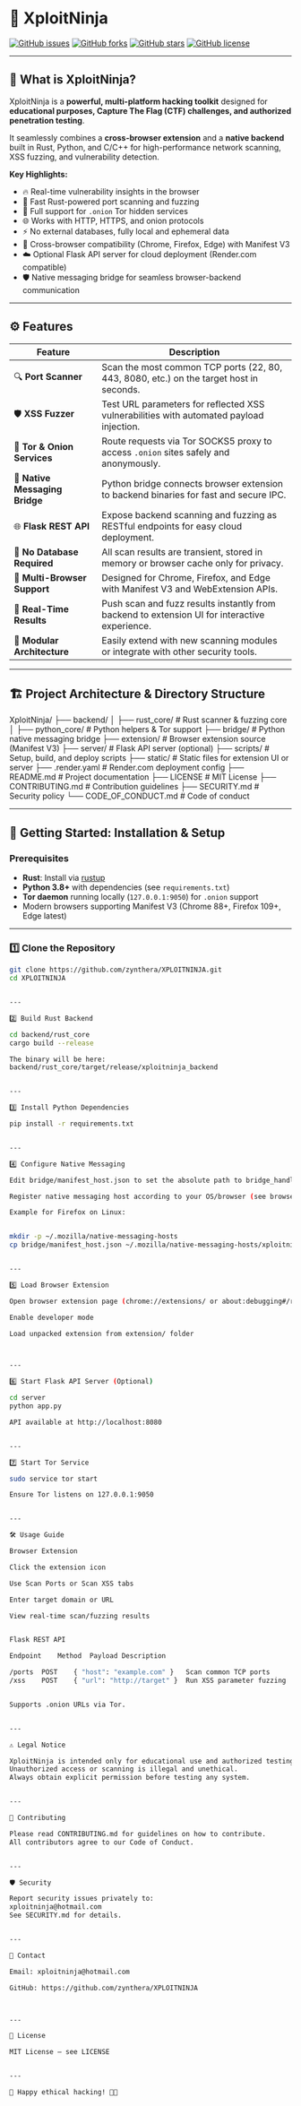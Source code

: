 

# 🥷 XploitNinja

[![GitHub issues](https://img.shields.io/github/issues/zynthera/XPLOITNINJA?style=for-the-badge)](https://github.com/zynthera/XPLOITNINJA/issues)
[![GitHub forks](https://img.shields.io/github/forks/zynthera/XPLOITNINJA?style=for-the-badge)](https://github.com/zynthera/XPLOITNINJA/network)
[![GitHub stars](https://img.shields.io/github/stars/zynthera/XPLOITNINJA?style=for-the-badge)](https://github.com/zynthera/XPLOITNINJA/stargazers)
[![GitHub license](https://img.shields.io/github/license/zynthera/XPLOITNINJA?style=for-the-badge)](https://github.com/zynthera/XPLOITNINJA/blob/main/LICENSE)

---

## 🎯 What is XploitNinja?

XploitNinja is a **powerful, multi-platform hacking toolkit** designed for **educational purposes, Capture The Flag (CTF) challenges, and authorized penetration testing**.  

It seamlessly combines a **cross-browser extension** and a **native backend** built in Rust, Python, and C/C++ for high-performance network scanning, XSS fuzzing, and vulnerability detection.

**Key Highlights:**

- 🔥 Real-time vulnerability insights in the browser  
- 🚀 Fast Rust-powered port scanning and fuzzing  
- 🧅 Full support for `.onion` Tor hidden services  
- 🌐 Works with HTTP, HTTPS, and onion protocols  
- ⚡ No external databases, fully local and ephemeral data  
- 🧩 Cross-browser compatibility (Chrome, Firefox, Edge) with Manifest V3  
- ☁️ Optional Flask API server for cloud deployment (Render.com compatible)  
- 🛡️ Native messaging bridge for seamless browser-backend communication  

---

## ⚙️ Features

| Feature                         | Description                                                                                   |
|--------------------------------|-----------------------------------------------------------------------------------------------|
| 🔍 **Port Scanner**              | Scan the most common TCP ports (22, 80, 443, 8080, etc.) on the target host in seconds.      |
| 🛡️ **XSS Fuzzer**                | Test URL parameters for reflected XSS vulnerabilities with automated payload injection.       |
| 🧅 **Tor & Onion Services**       | Route requests via Tor SOCKS5 proxy to access `.onion` sites safely and anonymously.          |
| 🔗 **Native Messaging Bridge**    | Python bridge connects browser extension to backend binaries for fast and secure IPC.         |
| 🌐 **Flask REST API**             | Expose backend scanning and fuzzing as RESTful endpoints for easy cloud deployment.           |
| 🧹 **No Database Required**       | All scan results are transient, stored in memory or browser cache only for privacy.            |
| 🧩 **Multi-Browser Support**      | Designed for Chrome, Firefox, and Edge with Manifest V3 and WebExtension APIs.                 |
| 📡 **Real-Time Results**          | Push scan and fuzz results instantly from backend to extension UI for interactive experience.|
| 🔧 **Modular Architecture**       | Easily extend with new scanning modules or integrate with other security tools.               |

---

## 🏗️ Project Architecture & Directory Structure

XploitNinja/ ├── backend/ │   ├── rust_core/          # Rust scanner & fuzzing core │   ├── python_core/        # Python helpers & Tor support ├── bridge/                 # Python native messaging bridge ├── extension/              # Browser extension source (Manifest V3) ├── server/                 # Flask API server (optional) ├── scripts/                # Setup, build, and deploy scripts ├── static/                 # Static files for extension UI or server ├── .render.yaml            # Render.com deployment config ├── README.md               # Project documentation ├── LICENSE                 # MIT License ├── CONTRIBUTING.md         # Contribution guidelines ├── SECURITY.md             # Security policy └── CODE_OF_CONDUCT.md      # Code of conduct

---

## 🚀 Getting Started: Installation & Setup

### Prerequisites

- **Rust**: Install via [rustup](https://rustup.rs)  
- **Python 3.8+** with dependencies (see `requirements.txt`)  
- **Tor daemon** running locally (`127.0.0.1:9050`) for `.onion` support  
- Modern browsers supporting Manifest V3 (Chrome 88+, Firefox 109+, Edge latest)

---

### 1️⃣ Clone the Repository

```bash
git clone https://github.com/zynthera/XPLOITNINJA.git
cd XPLOITNINJA


---

2️⃣ Build Rust Backend

cd backend/rust_core
cargo build --release

The binary will be here:
backend/rust_core/target/release/xploitninja_backend


---

3️⃣ Install Python Dependencies

pip install -r requirements.txt


---

4️⃣ Configure Native Messaging

Edit bridge/manifest_host.json to set the absolute path to bridge_handler.py

Register native messaging host according to your OS/browser (see browser docs)

Example for Firefox on Linux:


mkdir -p ~/.mozilla/native-messaging-hosts
cp bridge/manifest_host.json ~/.mozilla/native-messaging-hosts/xploitninja.native.json


---

5️⃣ Load Browser Extension

Open browser extension page (chrome://extensions/ or about:debugging#/runtime/this-firefox)

Enable developer mode

Load unpacked extension from extension/ folder



---

6️⃣ Start Flask API Server (Optional)

cd server
python app.py

API available at http://localhost:8080


---

7️⃣ Start Tor Service

sudo service tor start

Ensure Tor listens on 127.0.0.1:9050


---

🛠️ Usage Guide

Browser Extension

Click the extension icon

Use Scan Ports or Scan XSS tabs

Enter target domain or URL

View real-time scan/fuzzing results


Flask REST API

Endpoint	Method	Payload	Description

/ports	POST	{ "host": "example.com" }	Scan common TCP ports
/xss	POST	{ "url": "http://target" }	Run XSS parameter fuzzing


Supports .onion URLs via Tor.


---

⚠️ Legal Notice

XploitNinja is intended only for educational use and authorized testing.
Unauthorized access or scanning is illegal and unethical.
Always obtain explicit permission before testing any system.


---

🤝 Contributing

Please read CONTRIBUTING.md for guidelines on how to contribute.
All contributors agree to our Code of Conduct.


---

🛡️ Security

Report security issues privately to:
xploitninja@hotmail.com
See SECURITY.md for details.


---

📧 Contact

Email: xploitninja@hotmail.com

GitHub: https://github.com/zynthera/XPLOITNINJA



---

📄 License

MIT License — see LICENSE


---

🎉 Happy ethical hacking! 🥷✨